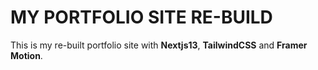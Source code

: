 # MY PORTFOLIO SITE RE-BUILD

This is my re-built portfolio site with **Nextjs13**, **TailwindCSS** and **Framer Motion**.
